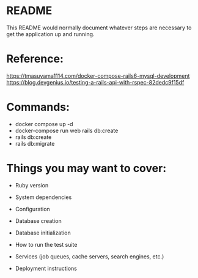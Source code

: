 # README

This README would normally document whatever steps are necessary to get the
application up and running.

# Reference:

https://tmasuyama1114.com/docker-compose-rails6-mysql-development
https://blog.devgenius.io/testing-a-rails-api-with-rspec-82dedc9f15df

# Commands:
* docker compose up -d
* docker-compose run web rails db:create
* rails db:create
* rails db:migrate

# Things you may want to cover:

* Ruby version

* System dependencies

* Configuration

* Database creation

* Database initialization

* How to run the test suite

* Services (job queues, cache servers, search engines, etc.)

* Deployment instructions
